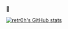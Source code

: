 👋

[![retr0h's GitHub stats](https://github-readme-stats.vercel.app/api?username=retr0h&show_icons=true&theme=radical)](https://github.com/anuraghazra/github-readme-stats)

